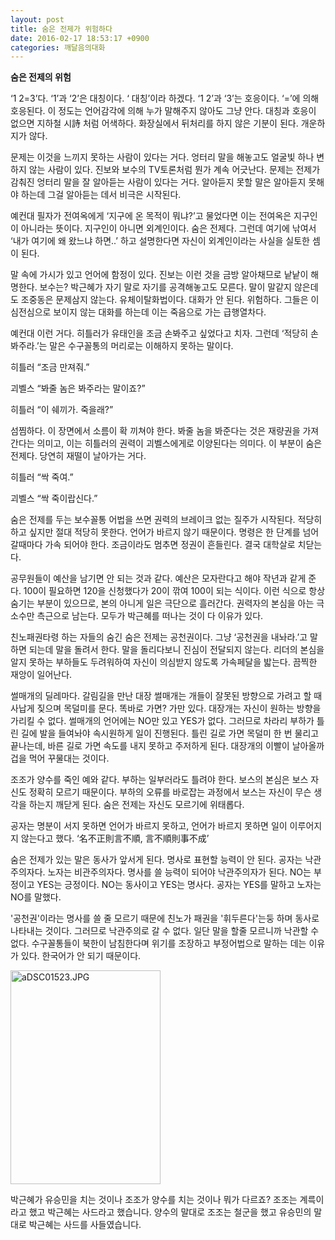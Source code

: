 ```yaml
---
layout: post
title: 숨은 전제가 위험하다
date: 2016-02-17 18:53:17 +0900
categories: 깨달음의대화
---
```

**숨은 전제의 위험** 

  


‘1 2=3’다. ‘1’과 ‘2’은 대칭이다. ‘ 대칭’이라 하겠다. ‘1 2’과 ‘3’는 호응이다. ‘=’에 의해 호응된다. 이 정도는 언어감각에 의해 누가 말해주지 않아도 그냥 안다. 대칭과 호응이 없으면 지하철 시詩 처럼 어색하다. 화장실에서 뒤처리를 하지 않은 기분이 된다. 개운하지가 않다. 

  


문제는 이것을 느끼지 못하는 사람이 있다는 거다. 엉터리 말을 해놓고도 얼굴빛 하나 변하지 않는 사람이 있다. 진보와 보수의 TV토론처럼 뭔가 계속 어긋난다. 문제는 전제가 감춰진 엉터리 말을 잘 알아듣는 사람이 있다는 거다. 알아듣지 못할 말은 알아듣지 못해야 하는데 그걸 알아듣는 데서 비극은 시작된다. 

  


예컨대 필자가 전여옥에게 ‘지구에 온 목적이 뭐냐?’고 물었다면 이는 전여옥은 지구인이 아니라는 뜻이다. 지구인이 아니면 외계인이다. 숨은 전제다. 그런데 여기에 낚여서 ‘내가 여기에 왜 왔느냐 하면..’ 하고 설명한다면 자신이 외계인이라는 사실을 실토한 셈이 된다. 

  


말 속에 가시가 있고 언어에 함정이 있다. 진보는 이런 것을 금방 알아채므로 낱낱이 해명한다. 보수는? 박근혜가 자기 말로 자기를 공격해놓고도 모른다. 말이 말같지 않은데도 조중동은 문제삼지 않는다. 유체이탈화법이다. 대화가 안 된다. 위험하다. 그들은 이심전심으로 보이지 않는 대화를 하는데 이는 죽음으로 가는 급행열차다. 

  


예컨대 이런 거다. 히틀러가 유태인을 조금 손봐주고 싶었다고 치자. 그런데 ‘적당히 손봐주라.’는 말은 수구꼴통의 머리로는 이해하지 못하는 말이다. 

  


히틀러 “조금 만져줘.”   
      
괴벨스 “봐줄 놈은 봐주라는 말이죠?”  
      
히틀러 “이 쉐끼가. 죽을래?” 

  


섬찜하다. 이 장면에서 소름이 확 끼쳐야 한다. 봐줄 놈을 봐준다는 것은 재량권을 가져간다는 의미고, 이는 히틀러의 권력이 괴벨스에게로 이양된다는 의미다. 이 부분이 숨은 전제다. 당연히 재떨이 날아가는 거다. 

  


히틀러 “싹 죽여.”   
      
괴벨스 “싹 죽이랍신다.” 

  


숨은 전제를 두는 보수꼴통 어법을 쓰면 권력의 브레이크 없는 질주가 시작된다. 적당히 하고 싶지만 절대 적당히 못한다. 언어가 바르지 않기 때문이다. 명령은 한 단계를 넘어갈때마다 가속 되어야 한다. 조금이라도 멈추면 정권이 흔들린다. 결국 대학살로 치닫는다. 

  


공무원들이 예산을 남기면 안 되는 것과 같다. 예산은 모자란다고 해야 작년과 같게 준다. 100이 필요하면 120을 신청했다가 20이 깎여 100이 되는 식이다. 이런 식으로 항상 숨기는 부분이 있으므로, 본의 아니게 일은 극단으로 흘러간다. 권력자의 본심을 아는 극소수만 측근으로 남는다. 모두가 박근혜를 떠나는 것이 다 이유가 있다. 

  


친노패권타령 하는 자들의 숨긴 숨은 전제는 공천권이다. 그냥 ‘공천권을 내놔라.’고 말하면 되는데 말을 돌려서 한다. 말을 돌리다보니 진심이 전달되지 않는다. 리더의 본심을 알지 못하는 부하들도 두려워하여 자신이 의심받지 않도록 가속페달을 밟는다. 끔찍한 재앙이 일어난다. 

  


썰매개의 딜레마다. 갈림길을 만난 대장 썰매개는 개들이 잘못된 방향으로 가려고 할 때 사납게 짖으며 목덜미를 문다. 똑바로 가면? 가만 있다. 대장개는 자신이 원하는 방향을 가리킬 수 없다. 썰매개의 언어에는 NO만 있고 YES가 없다. 그러므로 차라리 부하가 틀린 길에 발을 들여놔야 속시원하게 일이 진행된다. 틀린 길로 가면 목덜미 한 번 물리고 끝나는데, 바른 길로 가면 속도를 내지 못하고 주저하게 된다. 대장개의 이빨이 날아올까 겁을 먹어 꾸물대는 것이다. 

  


조조가 양수를 죽인 예와 같다. 부하는 일부러라도 틀려야 한다. 보스의 본심은 보스 자신도 정확히 모르기 때문이다. 부하의 오류를 바로잡는 과정에서 보스는 자신이 무슨 생각을 하는지 깨닫게 된다. 숨은 전제는 자신도 모르기에 위태롭다. 

  


공자는 명분이 서지 못하면 언어가 바르지 못하고, 언어가 바르지 못하면 일이 이루어지지 않는다고 했다. ‘名不正則言不順, 言不順則事不成’ 

  


숨은 전제가 있는 말은 동사가 앞서게 된다. 명사로 표현할 능력이 안 된다. 공자는 낙관주의자다. 노자는 비관주의자다. 명사를 쓸 능력이 되어야 낙관주의자가 된다. NO는 부정이고 YES는 긍정이다. NO는 동사이고 YES는 명사다. 공자는 YES를 말하고 노자는 NO를 말했다. 

  


'공천권'이라는 명사를 쓸 줄 모르기 때문에 친노가 패권을 '휘두른다'는둥 하며 동사로 나타내는 것이다. 그러므로 낙관주의로 갈 수 없다. 일단 말을 할줄 모르니까 낙관할 수 없다. 수구꼴통들이 북한이 남침한다며 위기를 조장하고 부정어법으로 말하는 데는 이유가 있다. 한국어가 안 되기 때문이다. 

  


  



<img src="assets/attach/images/198/042/676/aDSC01523.JPG" alt="aDSC01523.JPG" width="240" height="342" />   


  


박근혜가 유승민을 치는 것이나 조조가 양수를 치는 것이나 뭐가 다르죠? 조조는 계륵이라고 했고 박근혜는 사드라고 했습니다. 양수의 말대로 조조는 철군을 했고 유승민의 말대로 박근혜는 사드를 사들였습니다.
